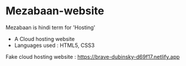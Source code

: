 # Mezabaan-website

Mezabaan is hindi term for 'Hosting'

- A Cloud hosting website
- Languages used : HTML5, CSS3

Fake cloud hosting website : https://brave-dubinsky-d69f17.netlify.app
